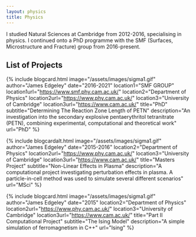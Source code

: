 ```yaml
---
layout: physics
title: Physics
---
```


I studied Natural Sciences at Cambridge from 2012-2016, specialising in physics.  I continued onto a PhD programme with the SMF (Surfaces, Microstructure and Fracture) group from 2016-present.

## List of Projects

{% include blogcard.html image="/assets/images/sigma1.gif" author="James Edgeley" date="2016-2021" 
location1="SMF GROUP" location1url="https://www.smf.phy.cam.ac.uk/" location2="Department of Physics" location2url="https://www.phy.cam.ac.uk/" location3="University of Cambridge" location3url="https://www.cam.ac.uk/" 
title="PhD" subtitle="Determining The Reaction Zone Length of PETN"
description="An investigation into the secondary explosive pentaerythritol tetranitrate (PETN), combining experimental, computational and theoretical work"
url="PhD" %}

{% include blogcardalt.html image="/assets/images/sigma1.gif" author="James Edgeley" date="2015-2016"
location2="Department of Physics" location2url="https://www.phy.cam.ac.uk/" location3="University of Cambridge" location3url="https://www.cam.ac.uk/"
title="Masters Project" subtitle="Non-Linear Effects in Plasma"
description="A computational project investigating perturbation effects in plasma.  A particle-in-cell method was used to simulate several different scenarios"
url="MSci" %}

{% include blogcard.html image="/assets/images/sigma1.gif" author="James Edgeley" date="2015"
location2="Department of Physics" location2url="https://www.phy.cam.ac.uk/" location3="University of Cambridge" location3url="https://www.cam.ac.uk/"
title="Part II Computational Project" subtitle="The Ising Model"
description="A simple simulation of ferromagnetism in C++"
url="Ising" %}